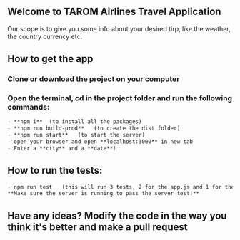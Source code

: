 ## Welcome to TAROM Airlines Travel Application

Our scope is to give you some info about your desired tirp, like the weather, the country currency etc.

## How to get the app

### Clone or download the project on your computer
### Open the terminal, cd in the project folder and run the following commands: 

```markdown
- **npm i**  (to install all the packages)
- **npm run build-prod**   (to create the dist folder)
- **npm run start**   (to start the server)
- open your browser and open **localhost:3000** in new tab
- Enter a **city** and a **date**!
```

## How to run the tests:

```markdown
- npm run test   (this will run 3 tests, 2 for the app.js and 1 for the server.js)
**Make sure the server is running to pass the server test!**
```

## Have any ideas? Modify the code in the way you think it's better and make a pull request



